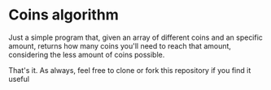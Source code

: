# Coins algorithm

Just a simple program that, given an array of different coins and an specific amount, returns how many coins you'll need to reach that amount, considering the less amount of coins possible.

That's it. As always, feel free to clone or fork this repository if you find it useful